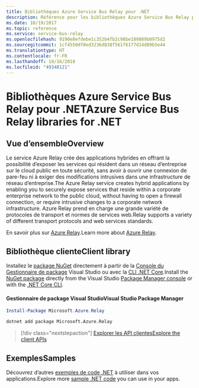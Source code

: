 ```yaml
---
title: Bibliothèques Azure Service Bus Relay pour .NET
description: Référence pour les bibliothèques Azure Service Bus Relay pour .NET
ms.date: 10/19/2017
ms.topic: reference
ms.service: service-bus-relay
ms.openlocfilehash: 9190e8efdebe1c352b4fb2c98be189089b0975d2
ms.sourcegitcommit: 1cf4550df8ed3236d838f561f6177d14d89b5e44
ms.translationtype: HT
ms.contentlocale: fr-FR
ms.lasthandoff: 10/16/2018
ms.locfileid: "49348121"
---
```

# <a name="azure-service-bus-relay-libraries-for-net"></a><span data-ttu-id="4d34d-103">Bibliothèques Azure Service Bus Relay pour .NET</span><span class="sxs-lookup"><span data-stu-id="4d34d-103">Azure Service Bus Relay libraries for .NET</span></span>

## <a name="overview"></a><span data-ttu-id="4d34d-104">Vue d’ensemble</span><span class="sxs-lookup"><span data-stu-id="4d34d-104">Overview</span></span>

<span data-ttu-id="4d34d-105">Le service Azure Relay crée des applications hybrides en offrant la possibilité d’exposer les services qui résident dans un réseau d’entreprise sur le cloud public en toute sécurité, sans avoir à ouvrir une connexion de pare-feu ni à exiger des modifications intrusives dans une infrastructure de réseau d’entreprise.</span><span class="sxs-lookup"><span data-stu-id="4d34d-105">The Azure Relay service creates hybrid applications by enabling you to securely expose services that reside within a corporate enterprise network to the public cloud, without having to open a firewall connection, or require intrusive changes to a corporate network infrastructure.</span></span> <span data-ttu-id="4d34d-106">Azure Relay prend en charge une grande variété de protocoles de transport et normes de services web.</span><span class="sxs-lookup"><span data-stu-id="4d34d-106">Relay supports a variety of different transport protocols and web services standards.</span></span>
          
<span data-ttu-id="4d34d-107">En savoir plus sur [Azure Relay](/azure/service-bus-relay/relay-what-is-it).</span><span class="sxs-lookup"><span data-stu-id="4d34d-107">Learn more about [Azure Relay](/azure/service-bus-relay/relay-what-is-it).</span></span>

## <a name="client-library"></a><span data-ttu-id="4d34d-108">Bibliothèque cliente</span><span class="sxs-lookup"><span data-stu-id="4d34d-108">Client library</span></span>

<span data-ttu-id="4d34d-109">Installez le [package NuGet](https://www.nuget.org/packages/Microsoft.Azure.Relay) directement à partir de la [Console du Gestionnaire de package][PackageManager] Visual Studio ou avec la [CLI .NET Core][DotNetCLI].</span><span class="sxs-lookup"><span data-stu-id="4d34d-109">Install the [NuGet package](https://www.nuget.org/packages/Microsoft.Azure.Relay) directly from the Visual Studio [Package Manager console][PackageManager] or with the [.NET Core CLI][DotNetCLI].</span></span>

#### <a name="visual-studio-package-manager"></a><span data-ttu-id="4d34d-110">Gestionnaire de package Visual Studio</span><span class="sxs-lookup"><span data-stu-id="4d34d-110">Visual Studio Package Manager</span></span>

```powershell
Install-Package Microsoft.Azure.Relay
```

```bash
dotnet add package Microsoft.Azure.Relay
```

> [!div class="nextstepaction"]
> [<span data-ttu-id="4d34d-111">Explorer les API clientes</span><span class="sxs-lookup"><span data-stu-id="4d34d-111">Explore the client APIs</span></span>](/dotnet/api/overview/azure/relay/client)

## <a name="samples"></a><span data-ttu-id="4d34d-112">Exemples</span><span class="sxs-lookup"><span data-stu-id="4d34d-112">Samples</span></span>

<span data-ttu-id="4d34d-113">Découvrez d’autres [exemples de code .NET](https://azure.microsoft.com/resources/samples/?platform=dotnet) à utiliser dans vos applications.</span><span class="sxs-lookup"><span data-stu-id="4d34d-113">Explore more [sample .NET code](https://azure.microsoft.com/resources/samples/?platform=dotnet) you can use in your apps.</span></span>

[PackageManager]: https://docs.microsoft.com/nuget/tools/package-manager-console
[DotNetCLI]: https://docs.microsoft.com/dotnet/core/tools/dotnet-add-package